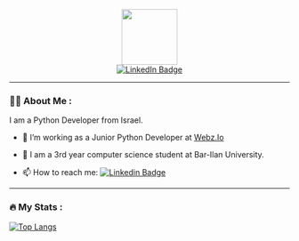 <div>
  
  <div id="header" align="center">
    <img src="https://media.giphy.com/media/M9gbBd9nbDrOTu1Mqx/giphy.gif" width="100"/>
  </div>

  <div id="badges" align="center">
    <a href="https://www.linkedin.com/in/naoralkobi/">
      <img src="https://img.shields.io/badge/LinkedIn-blue?style=for-the-badge&logo=linkedin&logoColor=white" alt="LinkedIn Badge"/>
    </a>
  </div>
  
 </div>
 
 ---

### :woman_technologist: About Me :

I am a Python Developer from Israel.

- :telescope:  I’m working as a Junior Python Developer at <a href ="https://webz.io/"> Webz.Io </a>
- 🌱 I am a 3rd year computer science student at Bar-Ilan University.

- :mailbox: How to reach me: [![Linkedin Badge](https://img.shields.io/badge/-kakbar-blue?style=flat&logo=Linkedin&logoColor=white)](https://www.linkedin.com/in/naoralkobi/)

---

### :fire: My Stats :


[![Top Langs](https://github-readme-stats.vercel.app/api/top-langs/?username=naoralkobi&layout=compact&theme=vision-friendly-dark)](https://github.com/anuraghazra/github-readme-stats)


<!--
### Hi there 👋
**naoralkobi/naoralkobi** is a ✨ _special_ ✨ repository because its `README.md` (this file) appears on your GitHub profile.

Here are some ideas to get you started:

- 🔭 I’m currently working on ...
- 🌱 I’m currently learning ...
- 👯 I’m looking to collaborate on ...
- 🤔 I’m looking for help with ...
- 💬 Ask me about ...
- 📫 How to reach me: ...
- 😄 Pronouns: ...
- ⚡ Fun fact: ...
-->

